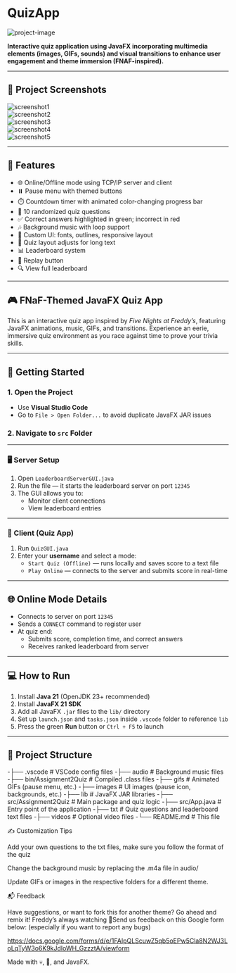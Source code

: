 # QuizApp

![project-image](https://socialify.git.ci/Goldspear21/QuizApp/image?language=1&name=1&owner=1&pattern=Plus&stargazers=1&theme=Dark)

**Interactive quiz application using JavaFX incorporating multimedia elements (images, GIFs, sounds) and visual transitions to enhance user engagement and theme immersion (FNAF-inspired).**

---

## 📸 Project Screenshots

![screenshot1](https://res.cloudinary.com/dfio7wdjh/image/upload/v1747044092/Screenshot_2025-05-12_135938_mamo2t.png)  
![screenshot2](https://res.cloudinary.com/dfio7wdjh/image/upload/v1747044092/Screenshot_2025-05-12_140006_ncil4q.png)  
![screenshot3](https://res.cloudinary.com/dfio7wdjh/image/upload/v1747044086/Screenshot_2025-05-12_140017_la0pa9.png)  
![screenshot4](https://res.cloudinary.com/dfio7wdjh/image/upload/v1747044086/Screenshot_2025-05-12_140039_hwr2vb.png)  
![screenshot5](https://res.cloudinary.com/dfio7wdjh/image/upload/v1747044085/Screenshot_2025-05-12_140051_fftdqn.png)  

---

## 🧐 Features

- 🌐 Online/Offline mode using TCP/IP server and client  
- ⏸️ Pause menu with themed buttons  
- ⏱️ Countdown timer with animated color-changing progress bar  
- 🧠 10 randomized quiz questions  
- ✅ Correct answers highlighted in green; incorrect in red  
- 🎶 Background music with loop support  
- 🎨 Custom UI: fonts, outlines, responsive layout  
- 📜 Quiz layout adjusts for long text  
- 📊 Leaderboard system  
- 🔁 Replay button  
- 🔍 View full leaderboard  

---

## 🎮 FNaF-Themed JavaFX Quiz App

This is an interactive quiz app inspired by *Five Nights at Freddy’s*, featuring JavaFX animations, music, GIFs, and transitions. Experience an eerie, immersive quiz environment as you race against time to prove your trivia skills.

---

## 🚀 Getting Started

### 1. Open the Project

- Use **Visual Studio Code**  
- Go to `File > Open Folder...` to avoid duplicate JavaFX JAR issues

### 2. Navigate to `src` Folder

---

### 🖥️ Server Setup

1. Open `LeaderboardServerGUI.java`  
2. Run the file — it starts the leaderboard server on port `12345`  
3. The GUI allows you to:
   - Monitor client connections  
   - View leaderboard entries  

---

### 🎯 Client (Quiz App)

1. Run `QuizGUI.java`  
2. Enter your **username** and select a mode:
   - `Start Quiz (Offline)` — runs locally and saves score to a text file  
   - `Play Online` — connects to the server and submits score in real-time  

---

## 🌐 Online Mode Details

- Connects to server on port `12345`  
- Sends a `CONNECT` command to register user  
- At quiz end:
  - Submits score, completion time, and correct answers  
  - Receives ranked leaderboard from server  

---

## 💻 How to Run

1. Install **Java 21** (OpenJDK 23+ recommended)  
2. Install **JavaFX 21 SDK**  
3. Add all JavaFX `.jar` files to the `lib/` directory  
4. Set up `launch.json` and `tasks.json` inside `.vscode` folder to reference `lib`  
5. Press the green **Run** button or `Ctrl + F5` to launch  

---

## 📁 Project Structure

-├── .vscode           # VSCode config files
-├── audio             # Background music files
-├── bin/Assignment2Quiz  # Compiled .class files
-├── gifs              # Animated GIFs (pause menu, etc.)
-├── images            # UI images (pause icon, backgrounds, etc.)
-├── lib               # JavaFX JAR libraries
-├── src/Assignment2Quiz  # Main package and quiz logic
-├── src/App.java      # Entry point of the application
-├── txt               # Quiz questions and leaderboard text files
-├── videos            # Optional video files
-└── README.md         # This file


✍️ Customization Tips

Add your own questions to the txt files, make sure you follow the format of the quiz

Change the background music by replacing the .m4a file in audio/

Update GIFs or images in the respective folders for a different theme.



📬 Feedback

Have suggestions, or want to fork this for another theme? Go ahead and remix it! Freddy’s always watching 👀Send us feedback on this Google form below: (especially if you want to report any bugs)

https://docs.google.com/forms/d/e/1FAIpQLScuwZ5qb5oEPw5Cla8N2WJ3LoLqTyW3o6K9kJdIoWH_GzzztA/viewform




Made with 💀, 🎃, and JavaFX.



